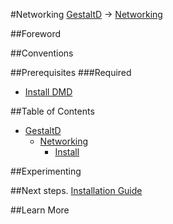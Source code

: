 #Networking
[GestaltD](../README.md) → [Networking](./README.md)

##Foreword

##Conventions

##Prerequisites
###Required
* [Install DMD](/dmd/README.md)

##Table of Contents
* [GestaltD](/README.md)
    * [Networking](./README.md)
        * [Install](./install.md)

##Experimenting

##Next steps.
[Installation Guide](./install.md)

##Learn More

